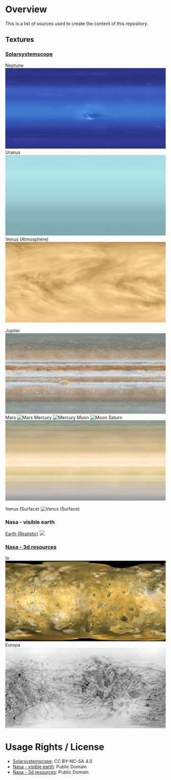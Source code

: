 # Overview
This is a list of sources used to create the content of this repository.
## Textures
### [Solarsystemscope](https://www.solarsystemscope.com/textures/)

Neptune ![Neptune](public/textures/2k_neptune.jpg)
Uranus ![Uranus](public/textures/2k_uranus.jpg)
Venus (Atmosphere) ![Venus (Atmosphere)](public/textures/4k_venus_atmosphere.jpg)

[//]: # (Earth &#40;Clouds&#41; ![Earth &#40;Clouds&#41;]&#40;public/textures/8k_earth_clouds.jpg&#41;)
[//]: # (Earth &#40;Day-map&#41; ![Earth &#40;Day-map&#41;]&#40;public/textures/8k_earth_daymap.jpg&#41;)
[//]: # (Earth &#40;Night-map&#41; ![Earth &#40;Night-map&#41;]&#40;public/textures/8k_earth_nightmap.jpg&#41;)
Jupiter ![Jupiter](public/textures/8k_jupiter.jpg)
Mars ![Mars](public/textures/8k_mars.jpg)
Mercury ![Mercury](public/textures/8k_mercury.jpg)
Moon ![Moon](public/textures/8k_moon.jpg)
Saturn ![Saturn](public/textures/8k_saturn.jpg)

[//]: # (Sun ![Sun]&#40;public/textures/8k_sun.jpg&#41;)
Venus (Surface) ![Venus (Surface)](public/textures/8k_venus_surface.jpg)
### Nasa - visible earth
[Earth (Realistic)](https://visibleearth.nasa.gov/images/57730/the-blue-marble-land-surface-ocean-color-and-sea-ice/82680l) ![](public/textures/8k_earth_realistic.png)
### [Nasa - 3d resources](https://github.com/nasa/NASA-3D-Resources)
Io ![Io](public/textures/2k_io.jpg)
Europa ![Europa](public/textures/2k_europa.jpg)
# Usage Rights / License
- [Solarsystemscope](https://www.solarsystemscope.com/textures/): CC BY-NC-SA 4.0
- [Nasa - visible earth](https://visibleearth.nasa.gov/): Public Domain
- [Nasa - 3d resources](https://github.com/nasa/NASA-3D-Resources): Public Domain

